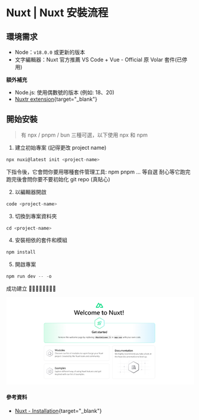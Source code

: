 # Nuxt | Nuxt 安裝流程
## 環境需求
* Node：`v18.0.0` 或更新的版本
* 文字編輯器：Nuxt 官方推薦 VS Code + ​Vue - Official 原 Volar 套件(已停用)

**額外補充**

* Node.js: 使用偶數號的版本 (例如: 18、20)
* [Nuxtr extension](https://marketplace.visualstudio.com/items?itemName=Nuxtr.nuxtr-vscode){target="_blank"}

## 開始安裝
> 有 npx / pnpm / bun 三種可選，以下使用 npx 和 npm

1. 建立初始專案 (記得更改 project name)
```js
npx nuxi@latest init <project-name>
```

下指令後，它會問你要用哪種套件管理工具: npm pnpm ... 等自選
耐心等它跑完
跑完後會問你要不要初始化 git repo (真貼心)

2. 以編輯器開啟
```js
code <project-name>
```

3. 切換到專案資料夾
```js
cd <project-name>
```
4. 安裝相依的套件和模組
```js
npm install
```
5. 開啟專案
```js
npm run dev -- -o
```

成功建立 👏🏻👏🏻👏🏻👏🏻

![成功建立 nuxt 專案](./img/image.png)

#### 參考資料
* [Nuxt - Installation](https://nuxt.com/docs/getting-started/installation#prerequisites){target="_blank"}
